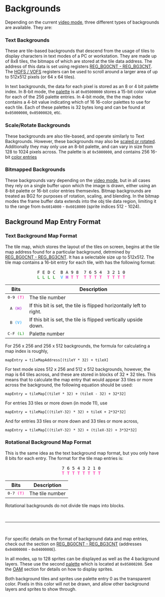 
# Backgrounds

<style>
tt {
  white-space: pre;
}
</style>

Depending on the current [video mode](graphics.md#video-modes), three different types of backgrounds are available. They are:

### Text Backgrounds

These are tile-based backgrounds that descend from the usage of tiles to display characters in text modes of a PC or workstation. They are made up of 8x8 tiles, the bitmaps of which are stored at the tile data address. The address of this data is set using registers [REG_BG0CNT - REG_BG3CNT](registers.md#REG_BGCNT). The [HOFS / VOFS](registers.md#REG_BGOFS) registers can be used to scroll around a larger area of up to 512x512 pixels (or 64 x 64 tiles).  
  
In text backgrounds, the data for each pixel is stored as an 8 or 4 bit palette index. In 8-bit mode, the [palette](memory.md#palette-ram) is at `0x05000000` stores a 15-bit color value for each of the 256 palette entries. In 4-bit mode, the the map index contains a 4-bit value indicating which of 16 16-color palettes to use for each tile. Each of these palettes is 32 bytes long and can be found at `0x05000000`, `0x05000020`, etc.

### Scale/Rotate Backgrounds

These backgrounds are also tile-based, and operate similarly to Text Backgrounds. However, these backgrounds may also be [scaled or rotated](registers.md#bg-rot-scale). Additionally they may only use an 8-bit palette, and can vary in size from 128 to 1024 pixels across. The palette is at `0x5000000`, and contains 256 16-bit [color entries](graphics.md#color-format)

### Bitmapped Backgrounds

These backgrounds vary depending on the [video mode](graphics.md#video-modes), but in all cases they rely on a single buffer upon which the image is drawn, either using an 8-bit palette or 16-bit color entries themsevles. Bitmap backgrounds are treated as BG2 for purposes of rotation, scaling, and blending. In the bitmap modes the frame buffer data extends into the obj tile data region, limiting it to the range from `0x6014000` - `0x6018000` (sprite indices 512 - 1024).

## Background Map Entry Format

### Text Background Map Format

The tile map, which stores the layout of the tiles on screen, begins at the tile map address found for a particular background, detrmined by [REG_BG0CNT - REG_BG3CNT](registers.md#REG_BG0). It has a selectable size up to 512x512. The tile map contains a 16-bit entry for each tile, with has the following format:

<div>
<PRE style="width: min-content; margin: 16px auto">F E D C  B A 9 8  7 6 5 4  3 2 1 0 
<FONT COLOR="#008800">L L L L</FONT>  <FONT COLOR="#0099FF">V</FONT> <FONT COLOR="#9900CC">H</FONT> <FONT COLOR="#FF0099">T T  T T T T  T T T T</FONT> </PRE>
</div>

| Bits    | Description                                             |
|---------|---------------------------------------------------------|
| <tt>0-9 <FONT COLOR="#FF0099">(T)</FONT></tt> | The tile number 
| <tt>  A <FONT COLOR="#9900CC">(H)</FONT></tt> | If this bit is set, the tile is flipped horizontally left to right. 
| <tt>  B <FONT COLOR="#0099FF">(V)</FONT></tt> | If this bit is set, the tile is flipped vertically upside down. 
| <tt>C-F <FONT COLOR="#008800">(L)</FONT></tt> | Palette number

For 256 x 256 and 256 x 512 backgrounds, the formula for calculating a map index is roughly,

    mapEntry = tileMapAddress[(tileY * 32) + tileX]

For text mode sizes 512 x 256 and 512 x 512 backgrounds, however, the map is 64 tiles across, and these are stored in blocks of 32 * 32 tiles. This means that to calculate the map entry that would appear 33 tiles or more across the background, the following equation should be used:

    mapEntry = tileMap[(tileY * 32) + (tileX - 32) + 32*32]

For entries 33 tiles or more down (in mode 11), use

    mapEntry = tileMap[((tileY-32) * 32) + tileX + 2*32*32]

And for entries 33 tiles or more down and 33 tiles or more across,

    mapEntry = tileMap[((tileY-32) * 32) + (tileX-32) + 3*32*32]

  
### Rotational Background Map Format

This is the same idea as the text background map format, but you only have 8 bits for each entry. The format for the tile map entries is:

<html>
<PRE style="width: min-content; margin: 16px auto">7 6 5 4 3 2 1 0 
<FONT COLOR="#FF0099">T T T T T T T T</FONT> </PRE>
</html>

| Bits    | Description                                             |
|---------|---------------------------------------------------------|
| <tt>0-7 <FONT COLOR="#FF0099">(T)</FONT></tt> | The tile number


Rotational backgrounds do not divide tile maps into blocks.  
  
<br>

* * *

<br>
  
For specific details on the format of background data and map entries, check out the section on [REG_BG0CNT - REG_BG3CNT](registers.md#REG_BGCNT) (addresses `0x04000008` - `0x0400000E`).  

In all modes, up to 128 sprites can be displayed as well as the 4 background layers. These use the second [palette](memory.md#palette-ram) which is located at `0x05000200`. See the [OAM](sprites.md) section for details on how to display sprites.  

Both background tiles and sprites use palette entry 0 as the transparent color. Pixels in this color will not be drawn, and allow other background layers and sprites to show through.
